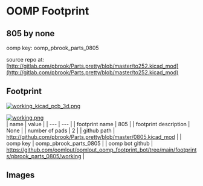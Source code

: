# OOMP Footprint  
## 805  by none  
  
oomp key: oomp_pbrook_parts_0805  
  
source repo at: [http://gitlab.com/pbrook/Parts.pretty/blob/master/to252.kicad_mod](http://gitlab.com/pbrook/Parts.pretty/blob/master/to252.kicad_mod)  
## Footprint  
  
[![working_kicad_pcb_3d.png](working_kicad_pcb_3d_600.png)](working_kicad_pcb_3d.png)  
  
[![working.png](working_600.png)](working.png)  
| name | value | 
| --- | --- | 
| footprint name | 805 | 
| footprint description | None | 
| number of pads | 2 | 
| github path | http://github.com/pbrook/Parts.pretty/blob/master/0805.kicad_mod | 
| oomp key | oomp_pbrook_parts_0805 | 
| oomp bot github | https://github.com/oomlout/oomlout_oomp_footprint_bot/tree/main/footprints/pbrook_parts_0805/working | 
## Images  
